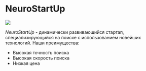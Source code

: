 # NeuroStartUp
![](http://netology-code.github.io/git-homeworks/introduction/assets/logo.png)

*NeuroStartUp* - динамически развивающийся стартап, специализирующийся на поиске с использованием новейших технологий.
Наши преимущества:
* Высокая точность поиска
* Высокая скорость поиска
* Низкая цена